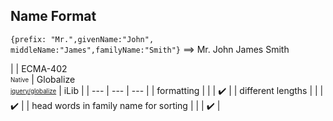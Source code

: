 ## Name Format

`{prefix: "Mr.",givenName:"John", middleName:"James",familyName:"Smith"}` ⟹ Mr. John James Smith

| | ECMA-402<br><sub><sup>Native</sup></sub> | Globalize<br><sub><sup>[jquery/globalize][]</sup></sub> | iLib |
| --- | --- | --- |
| formatting | | | :heavy_check_mark: |
| different lengths | | | :heavy_check_mark: |
| head words in family name for sorting | | | :heavy_check_mark: |

[jquery/globalize]: https://github.com/jquery/globalize/
